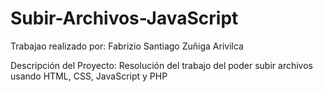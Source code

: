 # Subir-Archivos-JavaScript
Trabajao realizado por:
Fabrizio Santiago Zuñiga Arivilca

Descripción del Proyecto:
Resolución del trabajo del poder subir archivos usando HTML, CSS, JavaScript y PHP
